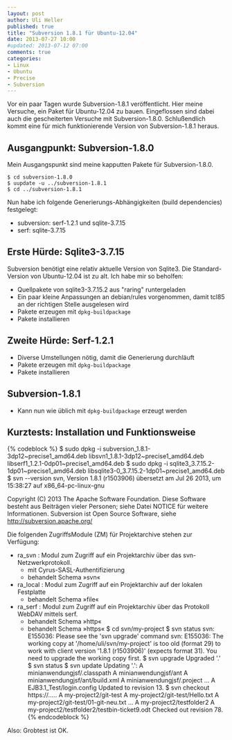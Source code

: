 ```yaml
---
layout: post
author: Uli Heller
published: true
title: "Subversion 1.8.1 für Ubuntu-12.04"
date: 2013-07-27 10:00
#updated: 2013-07-12 07:00
comments: true
categories:
- Linux
- Ubuntu
- Precise
- Subversion
---
```


Vor ein paar Tagen wurde Subversion-1.8.1 veröffentlicht.
Hier meine Versuche, ein Paket für Ubuntu-12.04 zu bauen.
Eingeflossen sind dabei auch die gescheiterten Versuche
mit Subversion-1.8.0. Schlußendlich kommt eine für mich funktionierende
Version von Subversion-1.8.1 heraus.

<!-- more -->

## Ausgangpunkt: Subversion-1.8.0

Mein Ausgangspunkt sind meine kapputten Pakete für Subversion-1.8.0.

    $ cd subversion-1.8.0
    $ uupdate -u ../subversion-1.8.1
    $ cd ../subversion-1.8.1

Nun habe ich folgende Generierungs-Abhängigkeiten (build dependencies)
festgelegt:

* subversion: serf-1.2.1 und sqlite-3.7.15
* serf: sqlite-3.7.15

## Erste Hürde: Sqlite3-3.7.15

Subversion benötigt eine relativ aktuelle Version von Sqlite3. Die
Standard-Version von Ubuntu-12.04 ist zu alt. Ich habe mir so beholfen:

* Quellpakete von sqlite3-3.7.15.2 aus "raring" runtergeladen
* Ein paar kleine Anpassungen an debian/rules vorgenommen, damit
  tcl85 an der richtigen Stelle ausgelesen wird
* Pakete erzeugen mit `dpkg-buildpackage`
* Pakete installieren

## Zweite Hürde: Serf-1.2.1

* Diverse Umstellungen nötig, damit die Generierung durchläuft
* Pakete erzeugen mit `dpkg-buildpackage`
* Pakete installieren

## Subversion-1.8.1

* Kann nun wie üblich mit `dpkg-buildpackage` erzeugt werden

## Kurztests: Installation und Funktionsweise

{% codeblock %}
$ sudo dpkg -i subversion_1.8.1-3dp12~precise1_amd64.deb libsvn1_1.8.1-3dp12~precise1_amd64.deb libserf1_1.2.1-0dp01~precise1_amd64.deb
$ sudo dpkg -i sqlite3_3.7.15.2-1dp01~precise1_amd64.deb libsqlite3-0_3.7.15.2-1dp01~precise1_amd64.deb
$ svn --version
svn, Version 1.8.1 (r1503906)
   übersetzt am Jul 26 2013, um 15:38:27 auf x86_64-pc-linux-gnu

Copyright (C) 2013 The Apache Software Foundation.
Diese Software besteht aus Beiträgen vieler Personen;
siehe Datei NOTICE für weitere Informationen.
Subversion ist Open Source Software, siehe http://subversion.apache.org/

Die folgenden ZugriffsModule (ZM) für Projektarchive stehen zur Verfügung:

* ra_svn : Modul zum Zugriff auf ein Projektarchiv über das svn-Netzwerkprotokoll.
  - mit Cyrus-SASL-Authentifizierung
  - behandelt Schema »svn«
* ra_local : Modul zum Zugriff auf ein Projektarchiv auf der lokalen Festplatte
  - behandelt Schema »file«
* ra_serf : Modul zum Zugriff auf ein Projektarchiv über das Protokoll WebDAV mittels serf.
  - behandelt Schema »http«
  - behandelt Schema »https«
$ cd svn/my-project
$ svn status
svn: E155036: Please see the 'svn upgrade' command
svn: E155036: The working copy at '/home/uli/svn/my-project'
is too old (format 29) to work with client version '1.8.1 (r1503906)' (expects format 31). You need to upgrade the working copy first.
$ svn upgrade
Upgraded '.'
$ svn status
$ svn update
Updating '.':
A    minianwendungjsf/.classpath
A    minianwendungjsf/ant
A    minianwendungjsf/ant/build.xml
A    minianwendungjsf/.project
...
A    EJB3.1_Test/login.config
Updated to revision 13.
$ svn checkout https://.....
A    my-project2/git-test
A    my-project2/git-test/Hello.txt
A    my-project2/git-test/01-git-neu.txt
...
A    my-project2/testfolder2
A    my-project2/testfolder2/testbin-ticket9.odt
Checked out revision 78.
{% endcodeblock %}

Also: Grobtest ist OK.

